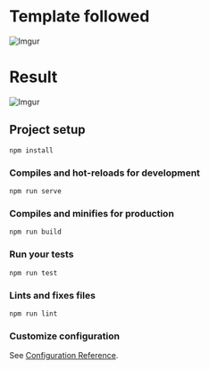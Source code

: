 # Template followed
![Imgur](https://i.imgur.com/b96aRHI.png)

# Result
![Imgur](https://i.imgur.com/gkypcSx.png?1)

## Project setup
```
npm install
```

### Compiles and hot-reloads for development
```
npm run serve
```

### Compiles and minifies for production
```
npm run build
```

### Run your tests
```
npm run test
```

### Lints and fixes files
```
npm run lint
```

### Customize configuration
See [Configuration Reference](https://cli.vuejs.org/config/).
